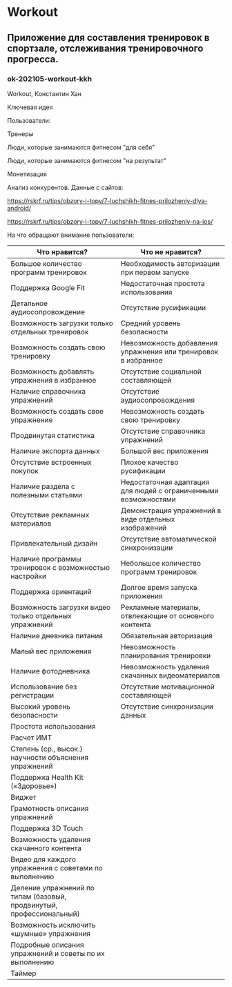 # Workout

## Приложение для составления тренировок в спортзале, отслеживания тренировочного прогресса.

### ok-202105-workout-kkh

Workout, Константин Хан

Ключевая идея

Пользователи:

Тренеры

Люди, которые занимаются фитнесом "для себя"

Люди, которые занимаются фитнесом "на результат"

Монетизация

Анализ конкурентов. Данные с сайтов:

https://rskrf.ru/tips/obzory-i-topy/7-luchshikh-fitnes-prilozheniy-dlya-android/

https://rskrf.ru/tips/obzory-i-topy/7-luchshikh-fitnes-prilozheniy-na-ios/


На что обращают внимание пользователи:

Что нравится?                                                        | Что не нравится?
-------------------------------------------------------------------- | -------------
Большое количество программ тренировок                               | Необходимость авторизации при первом запуске
Поддержка Google Fit                                                 | Недостаточная простота использования
Детальное аудиосопровождение                                         | Отсутствие русификации
Возможность загрузки только отдельных тренировок                     | Средний уровень безопасности
Возможность создать свою тренировку                                  | Невозможность добавления упражнения или тренировок в избранное
Возможность добавлять упражнения в избранное                         | Отсутствие социальной составляющей
Наличие справочника упражнений                                       | Отсутствие аудиосопровождения
Возможность создать свое упражнение                                  | Невозможность создать свою тренировку
Продвинутая статистика                                               | Отсутствие справочника упражнений
Наличие экспорта данных                                              | Большой вес приложения
Отсутствие встроенных покупок                                        | Плохое качество русификации
Наличие раздела с полезными статьями                                 | Недостаточная адаптация для людей с ограниченными возможностями
Отсутствие рекламных материалов                                      | Демонстрация упражнений в виде отдельных изображений
Привлекательный дизайн                                               | Отсутствие автоматической синхронизации
Наличие программы тренировок с возможностью настройки                | Небольшое количество программ тренировок
Поддержка ориентаций                                                 | Долгое время запуска приложения
Возможность загрузки видео только отдельных упражнений               | Рекламные материалы, отвлекающие от основного контента
Наличие дневника питания                                             | Обязательная авторизация
Малый вес приложения                                                 | Невозможность планирования тренировки
Наличие фотодневника                                                 | Невозможность удаления скачанных видеоматериалов
Использование без регистрации                                        | Отсутствие мотивационной составляющей
Высокий уровень безопасности                                         | Отсутствие синхронизации данных
Простота использования                                               | 
Расчет ИМТ                                                           | 
Степень (ср., высок.) научности объяснения упражнений                | 
Поддержка Health Kit («Здоровье»)                                    | 
Виджет                                                               | 
Грамотность описания упражнений                                      | 
Поддержка 3D Touch                                                   | 
Возможность удаления скачанного контента                             | 
Видео для каждого упражнения с советами по выполнению                | 
Деление упражнений по типам (базовый, продвинутый, профессиональный) | 
Возможность исключить «шумные» упражнения                            | 
Подробные описания упражнений и советы по их выполнению              |
Таймер                                                               |